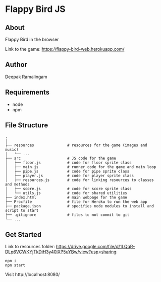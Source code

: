 # Flappy Bird JS

## About

Flappy Bird in the browser

Link to the game: https://flappy-bird-web.herokuapp.com/

## Author

Deepak Ramalingam

## Requirements

- node
- npm

## File Structure
    .
    │
    ├── resources               # resources for the game (images and music)
    │   └── ...                 
    ├── src                     # JS code for the game
    │   ├── floor.js            # code for floor sprite class
    │   ├── main.js             # runner code for the game and main loop
    │   ├── pipe.js             # code for pipe sprite class
    │   ├── player.js           # code for player sprite class
    │   ├── resources.js        # code for linking resources to classes and methods
    │   ├── score.js            # code for score sprite class
    │   └── utils.js            # code for shared utilities
    ├── index.html              # main webpage for the game
    ├── Procfile                # file for Heroku to run the web app
    ├── package.json            # specifies node modules to install and script to start
    ├── .gitignore              # files to not commit to git
    └── ...

## Get Started

Link to resources folder: https://drive.google.com/file/d/1LQqR-DLp6VCWKYjTkDiH3y40lXP5uYBw/view?usp=sharing

```shell
npm i
npm start
```

Visit http://localhost:8080/
